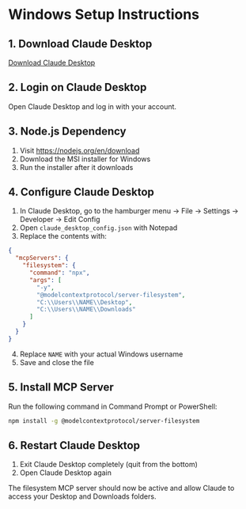 # Windows Setup Instructions

## 1. Download Claude Desktop
[Download Claude Desktop](https://claude.ai/download)

## 2. Login on Claude Desktop
Open Claude Desktop and log in with your account.

## 3. Node.js Dependency
1. Visit https://nodejs.org/en/download
2. Download the MSI installer for Windows
3. Run the installer after it downloads

## 4. Configure Claude Desktop
1. In Claude Desktop, go to the hamburger menu → File → Settings → Developer → Edit Config
2. Open `claude_desktop_config.json` with Notepad
3. Replace the contents with:
```json
{
  "mcpServers": {
    "filesystem": {
      "command": "npx",
      "args": [
        "-y",
        "@modelcontextprotocol/server-filesystem",
        "C:\\Users\\NAME\\Desktop",
        "C:\\Users\\NAME\\Downloads"
      ]
    }
  }
}
```
4. Replace `NAME` with your actual Windows username
5. Save and close the file

## 5. Install MCP Server
Run the following command in Command Prompt or PowerShell:
```bash
npm install -g @modelcontextprotocol/server-filesystem
```

## 6. Restart Claude Desktop
1. Exit Claude Desktop completely (quit from the bottom)
2. Open Claude Desktop again

The filesystem MCP server should now be active and allow Claude to access your Desktop and Downloads folders.